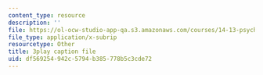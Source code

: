```yaml
---
content_type: resource
description: ''
file: https://ol-ocw-studio-app-qa.s3.amazonaws.com/courses/14-13-psychology-and-economics-spring-2020/df569254942c5794b385778b5c3cde72_Z0vdSf8m13k.vtt
file_type: application/x-subrip
resourcetype: Other
title: 3play caption file
uid: df569254-942c-5794-b385-778b5c3cde72
---
```

